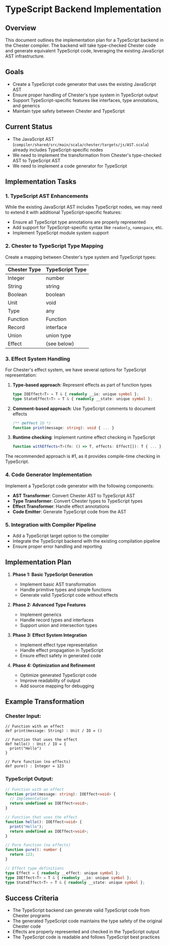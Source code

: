 # TypeScript Backend Implementation

## Overview

This document outlines the implementation plan for a TypeScript backend in the Chester compiler. The backend will take type-checked Chester code and generate equivalent TypeScript code, leveraging the existing JavaScript AST infrastructure.

## Goals

- Create a TypeScript code generator that uses the existing JavaScript AST
- Ensure proper handling of Chester's type system in TypeScript output
- Support TypeScript-specific features like interfaces, type annotations, and generics
- Maintain type safety between Chester and TypeScript

## Current Status

- The JavaScript AST (`compiler/shared/src/main/scala/chester/targets/js/AST.scala`) already includes TypeScript-specific nodes
- We need to implement the transformation from Chester's type-checked AST to TypeScript AST
- We need to implement a code generator for TypeScript

## Implementation Tasks

### 1. TypeScript AST Enhancements

While the existing JavaScript AST includes TypeScript nodes, we may need to extend it with additional TypeScript-specific features:

- Ensure all TypeScript type annotations are properly represented
- Add support for TypeScript-specific syntax like `readonly`, `namespace`, etc.
- Implement TypeScript module system support

### 2. Chester to TypeScript Type Mapping

Create a mapping between Chester's type system and TypeScript types:

| Chester Type | TypeScript Type |
|--------------|----------------|
| Integer      | number         |
| String       | string         |
| Boolean      | boolean        |
| Unit         | void           |
| Type         | any            |
| Function     | Function       |
| Record       | interface      |
| Union        | union type     |
| Effect       | (see below)    |

### 3. Effect System Handling

For Chester's effect system, we have several options for TypeScript representation:

1. **Type-based approach**: Represent effects as part of function types
   ```typescript
   type IOEffect<T> = T & { readonly __io: unique symbol };
   type StateEffect<T> = T & { readonly __state: unique symbol };
   ```

2. **Comment-based approach**: Use TypeScript comments to document effects
   ```typescript
   /** @effect IO */
   function print(message: string): void { ... }
   ```

3. **Runtime checking**: Implement runtime effect checking in TypeScript
   ```typescript
   function withEffects<T>(fn: () => T, effects: Effect[]): T { ... }
   ```

The recommended approach is #1, as it provides compile-time checking in TypeScript.

### 4. Code Generator Implementation

Implement a TypeScript code generator with the following components:

- **AST Transformer**: Convert Chester AST to TypeScript AST
- **Type Transformer**: Convert Chester types to TypeScript types
- **Effect Transformer**: Handle effect annotations
- **Code Emitter**: Generate TypeScript code from the AST

### 5. Integration with Compiler Pipeline

- Add a TypeScript target option to the compiler
- Integrate the TypeScript backend with the existing compilation pipeline
- Ensure proper error handling and reporting

## Implementation Plan

1. **Phase 1: Basic TypeScript Generation**
   - Implement basic AST transformation
   - Handle primitive types and simple functions
   - Generate valid TypeScript code without effects

2. **Phase 2: Advanced Type Features**
   - Implement generics
   - Handle record types and interfaces
   - Support union and intersection types

3. **Phase 3: Effect System Integration**
   - Implement effect type representation
   - Handle effect propagation in TypeScript
   - Ensure effect safety in generated code

4. **Phase 4: Optimization and Refinement**
   - Optimize generated TypeScript code
   - Improve readability of output
   - Add source mapping for debugging

## Example Transformation

### Chester Input:
```
// Function with an effect
def print(message: String) : Unit / IO = ()

// Function that uses the effect
def hello() : Unit / IO = {
  print("Hello")
}

// Pure function (no effects)
def pure() : Integer = 123
```

### TypeScript Output:
```typescript
// Function with an effect
function print(message: string): IOEffect<void> {
  // Implementation
  return undefined as IOEffect<void>;
}

// Function that uses the effect
function hello(): IOEffect<void> {
  print("Hello");
  return undefined as IOEffect<void>;
}

// Pure function (no effects)
function pure(): number {
  return 123;
}

// Effect type definitions
type Effect = { readonly __effect: unique symbol };
type IOEffect<T> = T & { readonly __io: unique symbol };
type StateEffect<T> = T & { readonly __state: unique symbol };
```

## Success Criteria

- The TypeScript backend can generate valid TypeScript code from Chester programs
- The generated TypeScript code maintains the type safety of the original Chester code
- Effects are properly represented and checked in the TypeScript output
- The TypeScript code is readable and follows TypeScript best practices 